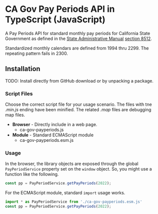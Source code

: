 # CA Gov Pay Periods API in TypeScript (JavaScript)

A Pay Periods API for standard monthly pay periods
for California State Government as defined in the
[State Administrative Manual](https://www.dgs.ca.gov/Resources/SAM) 
[section 8512](https://www.dgs.ca.gov/Resources/SAM/TOC/8500/8512).

Standardized monthly calendars are defined from 1994 thru 2299. The repeating pattern fails in 2300.

## Installation

TODO: Install directly from GitHub download or by unpacking a package.

### Script Files
Choose the correct script file for your usage scenario. The files with tne *.min.js* ending have
been minified. The related *.map* files are debugging map files.

- **Browser** - Directly include in a web page.
    - ca-gov-payperiods.js
- **Module** - Standard ECMAScript module
    - ca-gov-payperiods.esm.js

### Usage

In the browser, the library objects are exposed through the global `PayPeriodService` property set on the `window` object. So, you might use a function like the following.

```javascript
const pp = PayPeriodService.getPayPeriods(2022);
```

For the ECMAScript module, standard `import` usage works.

```javascript
import * as PayPeriodService from './ca-gov-payperiods.esm.js'
const pp = PayPeriodService.getPayPeriods(2022);
```

[BOILERPLATE]: https://github.com/metachris/typescript-boilerplate